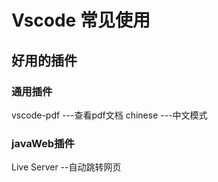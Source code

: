# Vscode 常见使用
## 好用的插件
### 通用插件
vscode-pdf ---查看pdf文档
chinese  ---中文模式


### javaWeb插件
Live Server --自动跳转网页